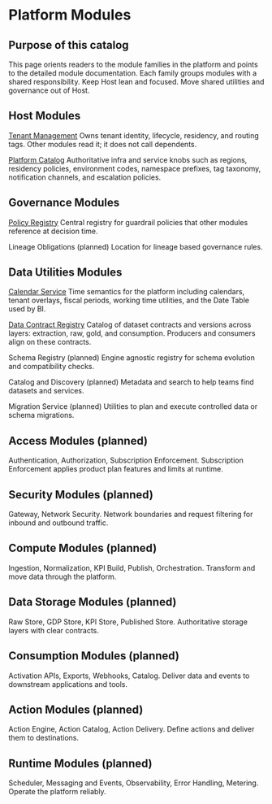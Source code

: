 # Platform Modules

## Purpose of this catalog
This page orients readers to the module families in the platform and points to the detailed module documentation. Each family groups modules with a shared responsibility. Keep Host lean and focused. Move shared utilities and governance out of Host.

## Host Modules
[Tenant Management](../modules/host/tenant-management/index.md)
Owns tenant identity, lifecycle, residency, and routing tags. Other modules read it; it does not call dependents.

[Platform Catalog](../modules/host/platform-catalog/index.md)
Authoritative infra and service knobs such as regions, residency policies, environment codes, namespace prefixes, tag taxonomy, notification channels, and escalation policies.

## Governance Modules
[Policy Registry](../modules/governance/policy-registry/index.md)
Central registry for guardrail policies that other modules reference at decision time.

Lineage Obligations (planned)
Location for lineage based governance rules.

## Data Utilities Modules
[Calendar Service](../modules/data-utilities/calendar-service/index.md)
Time semantics for the platform including calendars, tenant overlays, fiscal periods, working time utilities, and the Date Table used by BI.

[Data Contract Registry](../modules/data-utilities/data-contract-registry/index.md)
Catalog of dataset contracts and versions across layers: extraction, raw, gold, and consumption. Producers and consumers align on these contracts.

Schema Registry (planned)
Engine agnostic registry for schema evolution and compatibility checks.

Catalog and Discovery (planned)
Metadata and search to help teams find datasets and services.

Migration Service (planned)
Utilities to plan and execute controlled data or schema migrations.

## Access Modules (planned)
Authentication, Authorization, Subscription Enforcement. Subscription Enforcement applies product plan features and limits at runtime.

## Security Modules (planned)
Gateway, Network Security. Network boundaries and request filtering for inbound and outbound traffic.

## Compute Modules (planned)
Ingestion, Normalization, KPI Build, Publish, Orchestration. Transform and move data through the platform.

## Data Storage Modules (planned)
Raw Store, GDP Store, KPI Store, Published Store. Authoritative storage layers with clear contracts.

## Consumption Modules (planned)
Activation APIs, Exports, Webhooks, Catalog. Deliver data and events to downstream applications and tools.

## Action Modules (planned)
Action Engine, Action Catalog, Action Delivery. Define actions and deliver them to destinations.

## Runtime Modules (planned)
Scheduler, Messaging and Events, Observability, Error Handling, Metering. Operate the platform reliably.
